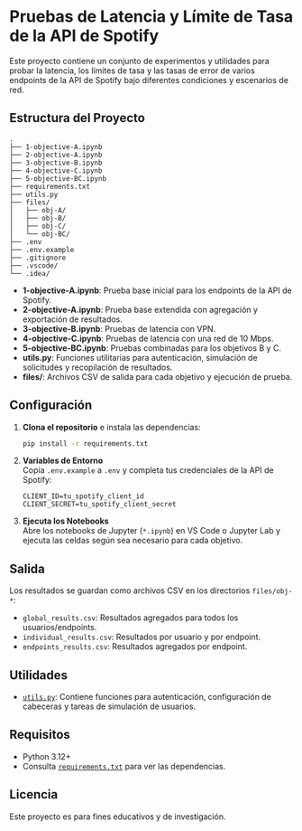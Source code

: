 # Pruebas de Latencia y Límite de Tasa de la API de Spotify

Este proyecto contiene un conjunto de experimentos y utilidades para probar la latencia, los límites de tasa y las tasas de error de varios endpoints de la API de Spotify bajo diferentes condiciones y escenarios de red.

## Estructura del Proyecto

```
.
├── 1-objective-A.ipynb
├── 2-objective-A.ipynb
├── 3-objective-B.ipynb
├── 4-objective-C.ipynb
├── 5-objective-BC.ipynb
├── requirements.txt
├── utils.py
├── files/
│   ├── obj-A/
│   ├── obj-B/
│   ├── obj-C/
│   └── obj-BC/
├── .env
├── .env.example
├── .gitignore
├── .vscode/
└── .idea/
```

- **1-objective-A.ipynb**: Prueba base inicial para los endpoints de la API de Spotify.
- **2-objective-A.ipynb**: Prueba base extendida con agregación y exportación de resultados.
- **3-objective-B.ipynb**: Pruebas de latencia con VPN.
- **4-objective-C.ipynb**: Pruebas de latencia con una red de 10 Mbps.
- **5-objective-BC.ipynb**: Pruebas combinadas para los objetivos B y C.
- **utils.py**: Funciones utilitarias para autenticación, simulación de solicitudes y recopilación de resultados.
- **files/**: Archivos CSV de salida para cada objetivo y ejecución de prueba.

## Configuración

1. **Clona el repositorio** e instala las dependencias:

   ```sh
   pip install -r requirements.txt
   ```

2. **Variables de Entorno**  
   Copia `.env.example` a `.env` y completa tus credenciales de la API de Spotify:

   ```
   CLIENT_ID=tu_spotify_client_id
   CLIENT_SECRET=tu_spotify_client_secret
   ```

3. **Ejecuta los Notebooks**  
   Abre los notebooks de Jupyter (`*.ipynb`) en VS Code o Jupyter Lab y ejecuta las celdas según sea necesario para cada objetivo.

## Salida

Los resultados se guardan como archivos CSV en los directorios `files/obj-*`:

- `global_results.csv`: Resultados agregados para todos los usuarios/endpoints.
- `individual_results.csv`: Resultados por usuario y por endpoint.
- `endpoints_results.csv`: Resultados agregados por endpoint.

## Utilidades

- [`utils.py`](utils.py): Contiene funciones para autenticación, configuración de cabeceras y tareas de simulación de usuarios.

## Requisitos

- Python 3.12+
- Consulta [`requirements.txt`](requirements.txt) para ver las dependencias.

## Licencia

Este proyecto es para fines educativos y de investigación.
